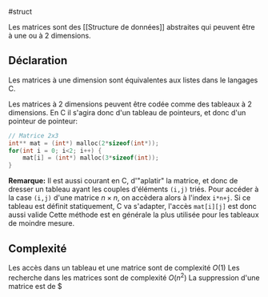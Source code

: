 #struct

Les matrices sont des [[Structure de données]] abstraites qui peuvent être à une ou à 2 dimensions.

## Déclaration
Les matrices à une dimension sont équivalentes aux listes dans le langages C.

Les matrices à 2 dimensions peuvent être codée comme des tableaux à 2 dimensions. En C il s'agira donc d'un tableau de pointeurs, et donc d'un pointeur de pointeur:

```c
// Matrice 2x3
int** mat = (int*) malloc(2*sizeof(int*));
for(int i = 0; i<2; i++) {
	mat[i] = (int*) malloc(3*sizeof(int));
}
```

**Remarque:** Il est aussi courant en C, d'"aplatir" la matrice, et donc de dresser un tableau ayant les couples d'éléments `(i,j)` triés.
Pour accéder à la case `(i,j)` d'une matrice $n\times n$, on accèdera alors à l'index `i*n+j`. Si ce tableau est définit statiquement, C va s'adapter, l'accès `mat[i][j]` est donc aussi valide
Cette méthode est en générale la plus utilisée pour les tableaux de moindre mesure.

## Complexité

Les accès dans un tableau et une matrice sont de complexité $O(1)$
Les recherche dans les matrices sont de complexité $O(n^2)$
La suppression d'une matrice est de $